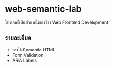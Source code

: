 # web-semantic-lab
โปรเจคนี้เป็นส่วนหนึ่งของวิชา Web Frontend Development 

## รายละเอียด 
- การใช้ Semantic HTML
- Form Validation
- ARIA Labels